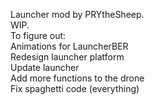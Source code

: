 Launcher mod by PRYtheSheep. <br />
WIP. <br />
To figure out: <br />
Animations for LauncherBER <br />
Redesign launcher platform <br />
Update launcher <br />
Add more functions to the drone <br />
Fix spaghetti code (everything)

